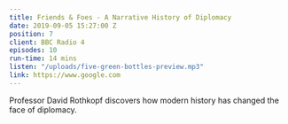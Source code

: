 ```yaml
---
title: Friends & Foes - A Narrative History of Diplomacy
date: 2019-09-05 15:27:00 Z
position: 7
client: BBC Radio 4
episodes: 10
run-time: 14 mins
listen: "/uploads/five-green-bottles-preview.mp3"
link: https://www.google.com
---
```


Professor David Rothkopf discovers how modern history has changed the face of diplomacy.